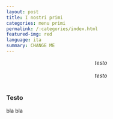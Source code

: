 ```yaml
---
layout: post
title: I nostri primi
categories: menu primi
permalink: /:categories/index.html
featured-img: red
language: ita
summary: CHANGE ME
---
```


<html>
<body>
<center><i>testo</i></center>
<br> 
<center><i>testo</i></center>
<br> 



### Testo
bla bla
<br> 
<br> 















